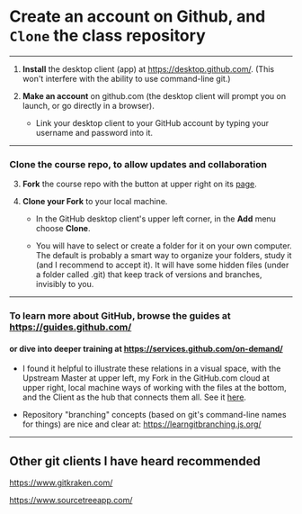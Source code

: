 # Create an account on Github, and `Clone` the class repository

----------
1. **Install** the desktop client (app) at https://desktop.github.com/. (This won't interfere with the ability to use command-line git.)

2. **Make an account** on github.com (the desktop client will prompt you on launch, or go directly in a browser).
   - Link your desktop client to your GitHub account by typing your username and password into it.

-----------------
### Clone the course repo, to allow updates and collaboration

3. **Fork** the course repo with the button at upper right on its [page](https://github.com/MPO624/MPO624-2020).

4. **Clone your Fork** to your local machine.

   - In the GitHub desktop client's upper left corner, in the **Add** menu choose **Clone**.

   - You will have to select or create a folder for it on your own computer. The default is probably a smart way to organize your folders, study it (and I recommend to accept it). It will have some hidden files (under a folder called .git) that keep track of versions and branches, invisibly to you. 
   
------------------

### To learn more about GitHub, browse the guides at https://guides.github.com/
#### or dive into deeper training at https://services.github.com/on-demand/

* I found it helpful to illustrate these relations in a visual space, with the Upstream Master at upper left, my Fork in the GitHub.com cloud at upper right, local machine ways of working with the files at the bottom, and the Client as the hub that connects them all. See it [here](https://github.com/MPO624/MPO624-2020/blob/master/classnotes/images/2020-01-23_Cloud_and_local_repos_layout.png).

* Repository "branching" concepts (based on git's command-line names for things) are nice and clear at: https://learngitbranching.js.org/

-----------------
## Other git clients I have heard recommended

https://www.gitkraken.com/

https://www.sourcetreeapp.com/

